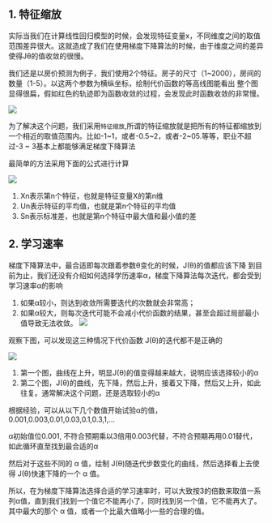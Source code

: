 ## 1. 特征缩放
实际当我们在计算线性回归模型的时候，会发现特征变量x，不同维度之间的取值范围差异很大。这就造成了我们在使用梯度下降算法的时候，由于维度之间的差异使得Jθ的值收敛的很慢。

我们还是以房价预测为例子，我们使用2个特征。房子的尺寸（1~2000），房间的数量（1-5）。以这两个参数为横纵坐标，绘制代价函数的等高线图能看出
整个图显得很扁，假如红色的轨迹即为函数收敛的过程，会发现此时函数收敛的非常慢。

![](http://img.blog.csdn.net/20160418193311664)

为了解决这个问题，我们采用`特征缩放`,所谓的特征缩放就是把所有的特征都缩放到一个相近的取值范围内。比如-1~1，或者-0.5~2，或者-2~05.等等，职业不超过-3 ~ 3基本上都能够满足梯度下降算法

最简单的方法采用下面的公式进行计算

![](http://img.blog.csdn.net/20160418193448508)

1. Xn表示第n个特征，也就是特征变量X的第n维
2. Un表示特征的平均值，也就是第n个特征的平均值
3. Sn表示标准差，也就是第n个特征中最大值和最小值的差

## 2. 学习速率
梯度下降算法中，最合适即每次跟着参数θ变化的时候，J(θ)的值都应该下降
到目前为止，我们还没有介绍如何选择学历速率α，梯度下降算法每次迭代，都会受到学习速率α的影响

1. 如果α较小，则达到收敛所需要迭代的次数就会非常高；
2. 如果α较大，则每次迭代可能不会减小代价函数的结果，甚至会超过局部最小值导致无法收敛。
   ![](https://camo.githubusercontent.com/1b6f2c394d39a7c057a5726c7e1b3ce6ee9c6362/687474703a2f2f696d672e6d792e6373646e2e6e65742f75706c6f6164732f3230313230392f30362f313334363930323330305f343137392e706e67)

观察下图，可以发现这三种情况下代价函数 J(θ)的迭代都不是正确的

![](http://images.cnitblog.com/blog/663864/201410/272201153783110.png)

1. 第一个图，曲线在上升，明显J(θ)的值变得越来越大，说明应该选择较小的α
2. 第二个图，J(θ)的曲线，先下降，然后上升，接着又下降，然后又上升，如此往复。通常解决这个问题，还是选取较小的α

根据经验，可以从以下几个数值开始试验α的值，0.001,0.003,0.01,0.03,0.1,0.3,1,…

α初始值位0.001, 不符合预期乘以3倍用0.003代替，不符合预期再用0.01替代，如此循环直至找到最合适的α

然后对于这些不同的 α 值，绘制 J(θ)随迭代步数变化的曲线，然后选择看上去使得 J(θ)快速下降的一个 α 值。

所以，在为梯度下降算法选择合适的学习速率时，可以大致按3的倍数来取值一系列α值，直到我们找到一个值它不能再小了，同时找到另一个值，它不能再大了。其中最大的那个 α 值，或者一个比最大值略小一些的合理的值。


